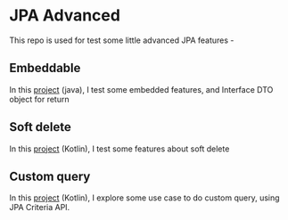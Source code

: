 # JPA Advanced

This repo is used for test some little advanced JPA features -

## Embeddable

In this [project](embeddable-jpa) (java), I test some embedded features, and Interface DTO object for return

## Soft delete

In this [project](softdelete-jpa) (Kotlin), I test some features about soft delete

## Custom query

In this [project](custom-query-jpa) (Kotlin), I explore some use case to do custom query, using JPA Criteria API.


